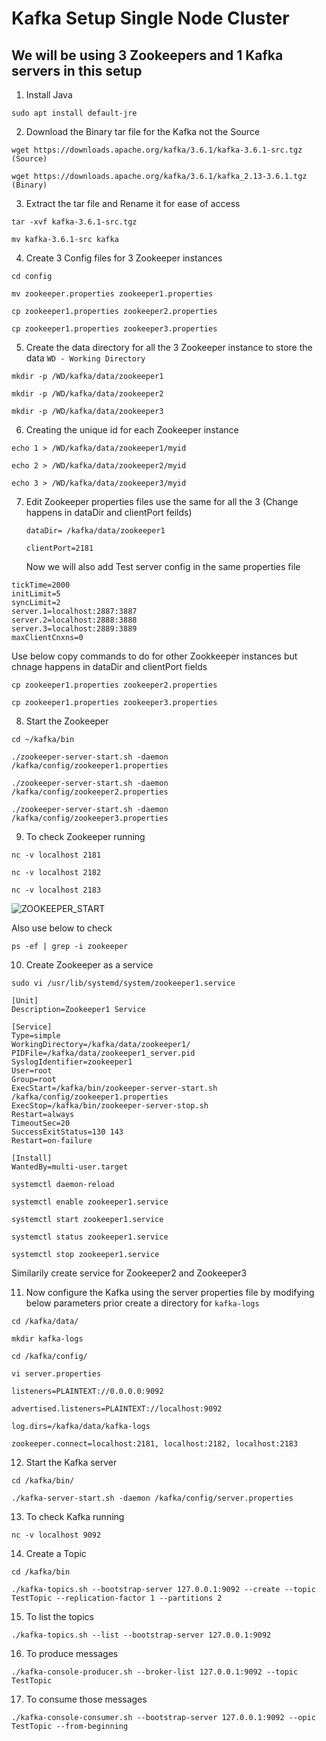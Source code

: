# Kafka Setup Single Node Cluster

## We will be using 3 Zookeepers and 1 Kafka servers in this setup 

1. Install Java
   
```
sudo apt install default-jre
```


2. Download the Binary tar file for the Kafka not the Source
   
```
wget https://downloads.apache.org/kafka/3.6.1/kafka-3.6.1-src.tgz (Source)
```
```
wget https://downloads.apache.org/kafka/3.6.1/kafka_2.13-3.6.1.tgz (Binary)
```


3. Extract the tar file and Rename it for ease of access
   
```
tar -xvf kafka-3.6.1-src.tgz
```
```
mv kafka-3.6.1-src kafka 
```


4. Create 3 Config files for 3 Zookeeper instances

```
cd config
```
```
mv zookeeper.properties zookeeper1.properties
```
```
cp zookeeper1.properties zookeeper2.properties
```
```
cp zookeeper1.properties zookeeper3.properties
```


5. Create the data directory for all the 3 Zookeeper instance to store the data `WD - Working Directory`
   
```
mkdir -p /WD/kafka/data/zookeeper1
```
```
mkdir -p /WD/kafka/data/zookeeper2
```
```
mkdir -p /WD/kafka/data/zookeeper3
```


6. Creating the unique id for each Zookeeper instance

```
echo 1 > /WD/kafka/data/zookeeper1/myid
```
```
echo 2 > /WD/kafka/data/zookeeper2/myid
```
```
echo 3 > /WD/kafka/data/zookeeper3/myid
```


7. Edit Zookeeper properties files use the same for all the 3 (Change happens in dataDir and clientPort feilds)

   `dataDir= /kafka/data/zookeeper1`
   
   `clientPort=2181`
   
   Now we will also add Test server config in the same properties file
```
tickTime=2000
initLimit=5
syncLimit=2
server.1=localhost:2887:3887
server.2=localhost:2888:3888
server.3=localhost:2889:3889
maxClientCnxns=0
```

   Use below copy commands to do for other Zookkeeper instances but chnage happens in dataDir and clientPort fields
   
```
cp zookeeper1.properties zookeeper2.properties
```
```
cp zookeeper1.properties zookeeper3.properties
```

8. Start the Zookeeper
   
```
cd ~/kafka/bin
```
```
./zookeeper-server-start.sh -daemon /kafka/config/zookeeper1.properties
```
```
./zookeeper-server-start.sh -daemon /kafka/config/zookeeper2.properties
```
```
./zookeeper-server-start.sh -daemon /kafka/config/zookeeper3.properties
```


9. To check Zookeeper running

```
nc -v localhost 2181
```
```
nc -v localhost 2182
```
```
nc -v localhost 2183
```

![ZOOKEEPER_START](https://github.com/Pavan-1997/Kafka_Setup_Single-Node-Cluster/assets/32020205/b4e8a480-a4b1-4a96-8f1e-fe1ddfa43cae)

Also use below to check

```
ps -ef | grep -i zookeeper 
```


10. Create Zookeeper as a service

```
sudo vi /usr/lib/systemd/system/zookeeper1.service
```
```
[Unit]
Description=Zookeeper1 Service

[Service]
Type=simple
WorkingDirectory=/kafka/data/zookeeper1/
PIDFile=/kafka/data/zookeeper1_server.pid
SyslogIdentifier=zookeeper1
User=root
Group=root
ExecStart=/kafka/bin/zookeeper-server-start.sh /kafka/config/zookeeper1.properties
ExecStop=/kafka/bin/zookeeper-server-stop.sh 
Restart=always
TimeoutSec=20
SuccessExitStatus=130 143
Restart=on-failure

[Install]
WantedBy=multi-user.target
```
```
systemctl daemon-reload
```
```
systemctl enable zookeeper1.service
```
```
systemctl start zookeeper1.service
```
```
systemctl status zookeeper1.service
```
```
systemctl stop zookeeper1.service
```
 

Similarily create service for Zookeeper2 and Zookeeper3


11. Now configure the Kafka using the server properties file by modifying below parameters prior create a directory for `kafka-logs`

```
cd /kafka/data/
```
```
mkdir kafka-logs
```
```
cd /kafka/config/
```
```
vi server.properties
```

`listeners=PLAINTEXT://0.0.0.0:9092`

`advertised.listeners=PLAINTEXT://localhost:9092`

`log.dirs=/kafka/data/kafka-logs`

`zookeeper.connect=localhost:2181, localhost:2182, localhost:2183`


12. Start the Kafka server

```
cd /kafka/bin/
```
```
./kafka-server-start.sh -daemon /kafka/config/server.properties
```


13. To check Kafka running

```
nc -v localhost 9092
```


14. Create a Topic 

```
cd /kafka/bin
```
```
./kafka-topics.sh --bootstrap-server 127.0.0.1:9092 --create --topic TestTopic --replication-factor 1 --partitions 2 
```


15. To list the topics

```
./kafka-topics.sh --list --bootstrap-server 127.0.0.1:9092
```


16. To produce messages

```
./kafka-console-producer.sh --broker-list 127.0.0.1:9092 --topic TestTopic
```


17. To consume those messages
    
```
./kafka-console-consumer.sh --bootstrap-server 127.0.0.1:9092 --opic TestTopic --from-beginning
```

